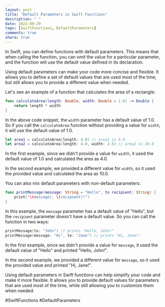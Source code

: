 ```yaml
---
layout: post
title: "Default Parameters in Swift Functions"
description: " "
date: 2023-09-29
tags: [SwiftFunctions, DefaultParameters]
comments: true
share: true
---
```


In Swift, you can define functions with default parameters. This means that when calling the function, you can omit the value for a particular parameter, and the function will use the default value defined in its declaration.

Using default parameters can make your code more concise and flexible. It allows you to define a set of default values that are used most of the time, but still allows you to provide a different value when needed.

Let's see an example of a function that calculates the area of a rectangle:

```swift
func calculateArea(length: Double, width: Double = 1.0) -> Double {
    return length * width
}
```

In the above code snippet, the `width` parameter has a default value of 1.0. So if you call the `calculateArea` function without providing a value for `width`, it will use the default value of 1.0.

```swift
let area1 = calculateArea(length: 4.0) // area1 is 4.0
let area2 = calculateArea(length: 4.0, width: 2.5) // area2 is 10.0
```

In the first example, since we didn't provide a value for `width`, it used the default value of 1.0 and calculated the area as 4.0.

In the second example, we provided a different value for `width`, so it used the provided value and calculated the area as 10.0.

You can also mix default parameters with non-default parameters:

```swift
func printMessage(message: String = "Hello", to recipient: String) {
    print("\(message), \(recipient)!")
}
```

In this example, the `message` parameter has a default value of "Hello", but the `recipient` parameter doesn't have a default value. So you can call the function in two ways:

```swift
printMessage(to: "John") // prints "Hello, John!"
printMessage(message: "Hi", to: "Jane") // prints "Hi, Jane!"
```

In the first example, since we didn't provide a value for `message`, it used the default value of "Hello" and printed "Hello, John!".

In the second example, we provided a different value for `message`, so it used the provided value and printed "Hi, Jane!".

Using default parameters in Swift functions can help simplify your code and make it more flexible. It allows you to provide default values for parameters that are used most of the time, while still allowing you to customize them when needed.

#SwiftFunctions #DefaultParameters